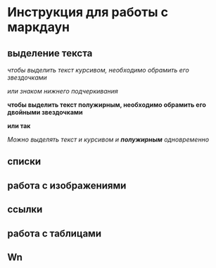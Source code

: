 # Инструкция для работы с маркдаун
## выделение текста

*чтобы выделить текст курсивом, необходимо обрамить его звездочками*

_или знаком нижнего подчеркивания_ 

**чтобы выделить текст полужирным, необходимо обрамить его двойными звездочками**

__или так__

_Можно выделять текст и курсивом и **полужирным** одновременно_




## списки
## работа с изображениями
## ссылки
## работа с таблицами
## Wn